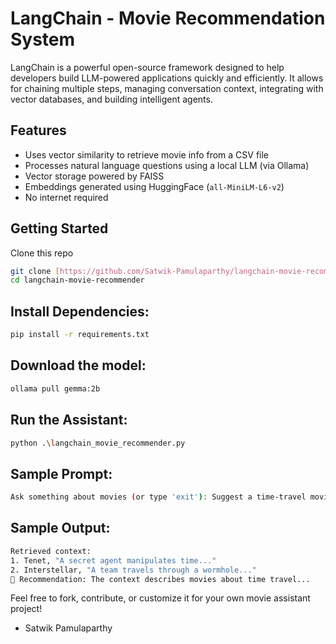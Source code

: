 # LangChain - Movie Recommendation System

LangChain is a powerful open-source framework designed to help developers build LLM-powered applications quickly and efficiently. It allows for chaining multiple steps, managing conversation context, integrating with vector databases, and building intelligent agents.

##  Features
-  Uses vector similarity to retrieve movie info from a CSV file
-  Processes natural language questions using a local LLM (via Ollama)
-  Vector storage powered by FAISS
-  Embeddings generated using HuggingFace (`all-MiniLM-L6-v2`)
-  No internet required

##  Getting Started
Clone this repo
```bash
git clone [https://github.com/Satwik-Pamulaparthy/langchain-movie-recommender.git]
cd langchain-movie-recommender
```
## Install Dependencies:
``` bash
pip install -r requirements.txt
```
## Download the model:
``` bash
ollama pull gemma:2b
```
## Run the Assistant:
``` bash
python .\langchain_movie_recommender.py
```
## Sample Prompt:
``` bash
Ask something about movies (or type 'exit'): Suggest a time-travel movie
```
## Sample Output:
``` bash
Retrieved context:
1. Tenet, "A secret agent manipulates time..."
2. Interstellar, "A team travels through a wormhole..."
🤖 Recommendation: The context describes movies about time travel...
```



Feel free to fork, contribute, or customize it for your own movie assistant project!
- Satwik Pamulaparthy
